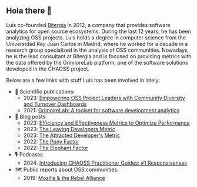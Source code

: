 ## Hola there 👋

Luis co-founded [Bitergia](bitergia.com) in 2012, a company that provides software analytics for open source ecosystems. During the last 12 years, he has been analyzing OSS projects. Luis holds a degree in computer science from the Universidad Rey Juan Carlos in Madrid, where he worked for a decade in a research group specialized in the analysis of OSS communities. Nowadays, he is the lead consultant at Bitergia and is focused on providing metrics with the data offered by the GrimioreLab platform, one of the software solutions developed in the CHAOSS project.

Below are a few links with stuff Luis has been involved in lately:
 * 🔬 Scientific publications:
   * 2023: [Empowering OSS Project Leaders with Community Diversity and Turnover Dashboards](https://arxiv.org/abs/2312.08543)
   * 2021: [GrimoireLab: A toolset for software development analytics](https://peerj.com/articles/cs-601/)
 * 📰 Blog posts:
   * 2023: [Efficiency and Effectiveness Metrics to Optimize Performance](https://bitergia.com/blog/metric-of-the-month/efficiency-effectiveness-metrics-optimize-performance/)
   * 2023: [The Leaving Developers Metric](https://bitergia.com/blog/metric-of-the-month/leaving-developers-metric-of-the-month-february-2023/)
   * 2023: [The Attracted Developer's Metric](https://bitergia.com/blog/metric-of-the-month/attracted-developers-metric-of-the-month-january-2023/)
   * 2022: [The Pony Factor](https://bitergia.com/blog/metric-of-the-month/the-pony-factor-metric-of-the-month-november-2022/)
   * 2022: [The Elephant Factor](https://bitergia.com/blog/metric-of-the-month/metric-of-the-month-the-elephant-factor/)
 * 🎙️ Podcasts:
   * 2024: [Introducing CHAOSS Practitioner Guides: #1 Responsiveness](https://podcast.chaoss.community/85)
 * 🗺️ Public reports about OSS communities:
   * 2019: [Mozilla & the Rebel Alliance](https://report.mozilla.community/)
